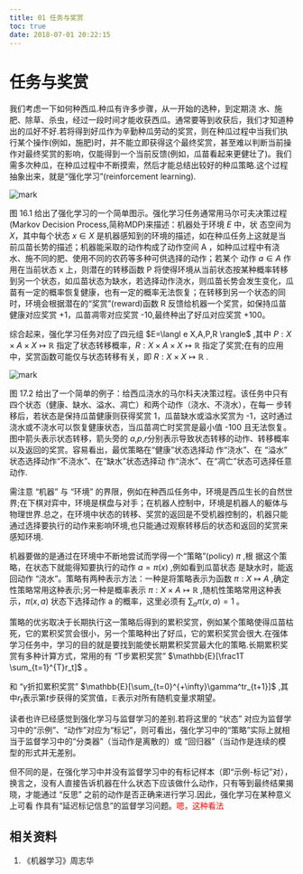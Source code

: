 ```yaml
---
title: 01 任务与奖赏
toc: true
date: 2018-07-01 20:22:15
---
```

# 任务与奖赏


我们考虑一下如何种西瓜.种瓜有许多步骤，从一开始的选种，到定期浇 水、施肥、除草、杀虫，经过一段时间才能收获西瓜。通常要等到收获后，我们才知道种出的瓜好不好.若将得到好瓜作为辛勤种瓜劳动的奖赏，则在种瓜过程中当我们执行某个操作(例如，施肥)时，并不能立即获得这个最终奖赏，甚至难以判断当前操作对最终奖赏的影响，仅能得到一个当前反馈(例如，瓜苗看起来更健壮了)。我们需多次种瓜，在种瓜过程中不断摸索，然后才能总结出较好的种瓜策略.这个过程抽象出来，就是“强化学习”(reinforcement learning).

![mark](http://pacdb2bfr.bkt.clouddn.com/blog/image/180701/B5gE4m20JL.png?imageslim)


图 16.1 给出了强化学习的一个简单图示。强化学习任务通常用马尔可夫决策过程(Markov Decision Process,简称MDP)来描述：机器处于环境 $E$ 中，状 态空间为 $X$，其中每个状态 $x\in X$ 是机器感知到的环境的描述，如在种瓜任务上这就是当前瓜苗长势的描述；机器能采取的动作构成了动作空间 A ，如种瓜过程中有浇水、施不同的肥、使用不同的农药等多种可供选择的动作；若某个 动作 $a\in A$ 作用在当前状态 x 上，则潜在的转移函数 P 将使得环境从当前状态按某种概率转移到另一个状态，如瓜苗状态为缺水，若选择动作浇水，则瓜苗长势会发生变化，瓜苗有一定的概率恢复健康，也有一定的概率无法恢复；在转移到另一个状态的同时，环境会根据潜在的“奖赏”(reward)函数 R 反馈给机器一个奖赏，如保持瓜苗健康对应奖赏 +1，瓜苗凋零对应奖赏 -10,最终种出了好瓜对应奖赏 +100。

综合起来，强化学习任务对应了四元组 $E=\langl e X,A,P,R \rangle$ ,其中 $P:X\times A\times X\mapsto \mathbb{R}$ 指定了状态转移概率，$R:X\times A\times X\mapsto \mathbb{R}$ 指定了奖赏;在有的应用中，奖赏函数可能仅与状态转移有关，即 $R:X\times X\mapsto \mathbb{R}$ .


![mark](http://pacdb2bfr.bkt.clouddn.com/blog/image/180701/2F30gKA4aJ.png?imageslim)

图 17.2 给出了一个简单的例子：给西瓜浇水的马尔科夫决策过程。该任务中只有四个状态（健康、缺水、溢水、凋亡）和两个动作（浇水、不浇水），在每一 步转移后，若状态是保持瓜苗健康则获得奖赏 1，瓜苗缺水或溢水奖赏为 -1，这时通过浇水或不浇水可以恢复健康状态，当瓜苗凋亡时奖赏是最小值 -100 且无法恢复。图中箭头表示状态转移，箭头旁的 $a$,$p$,$r$分别表示导致状态转移的动作、转移概率以及返回的奖赏。容易看出，最优策略在“健康”状态选择动 作“浇水”、在 “溢水” 状态选择动作“不浇水”、在“缺水”状态选择动 作“浇水”、在“凋亡”状态可选择任意动作.

需注意 “机器” 与 “环境” 的界限，例如在种西瓜任务中，环境是西瓜生长的自然世界;在下棋对弈中，环境是棋盘与对手；在机器人控制中，环境是机器人的躯体与物理世界.总之，在环境中状态的转移、奖赏的返回是不受机器控制的，机器只能通过选择要执行的动作来影响环境,也只能通过观察转移后的状态和返回的奖赏来感知环境.

机器要做的是通过在环境中不断地尝试而学得一个“策略”(policy) $\pi$ ,根 据这个策略，在状态下就能得知要执行的动作 $a=\pi(x)$ ,例如看到瓜苗状态 是缺水时，能返回动作 “浇水”。策略有两种表示方法：一种是将策略表示为函数 $\pi:X\mapsto A$ ,确定性策略常用这种表示;另一种是概率表示 $\pi:X\times A\mapsto \mathbb{R}$ ,随机性策略常用这种表示，$\pi(x,a)$ 状态下选择动作 a 的概率，这里必须有 $\sum_{a} \pi(x,a)=1$ 。

策略的优劣取决于长期执行这一策略后得到的累积奖赏，例如某个策略使得瓜苗枯死，它的累积奖赏会很小，另一个策略种出了好瓜，它的累积奖赏会很大.在强体学习任务中，学习的目的就是要找到能使长期累积奖赏最大化的策略.长期累积奖赏有多种计算方式，常用的有 “T步累积奖赏” $\mathbb{E}[\frac1T \sum_{t=1}^{T}r_t]$ 。

和 “$\gamma$折扣累积奖赏”  $\mathbb{E}[\sum_{t=0}^{+\infty}\gamma^tr_{t+1}]$ ,其中$r_t$表示第$t$步获得的奖赏值，$\mathbb{E}$表示对所有随机变量求期望。

读者也许已经感觉到强化学习与监督学习的差别.若将这里的 “状态” 对应为监督学习中的“示例”、“动作”对应为“标记”，则可看出，强化学习中的“策略”实际上就相当于监督学习中的“分类器”（当动作是离散的）或 “回归器”（当动作是连续的模型的形式并无差别。

但不同的是，在强化学习中并没有监督学习中的有标记样本（即“示例-标记”对），换言之，没有人直接告诉机器在什么状态下应该做什么动作，只有等到最终结果揭晓，才能通过 “反思” 之前的动作是否正确来进行学习.因此，强化学习在某种意义上可看 作具有“延迟标记信息”的监督学习问题。<span style="color:red;">嗯，这种看法</span>


## 相关资料
1. 《机器学习》周志华
